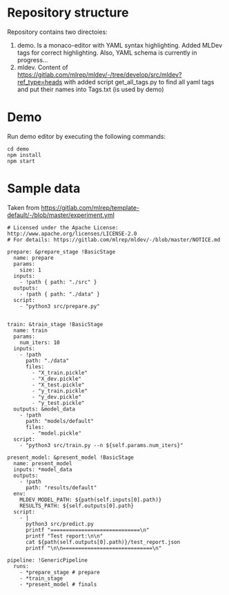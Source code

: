 # Repository structure
Repository contains two directoies:

1) demo. Is a monaco-editor with YAML syntax highlighting. Added MLDev tags for correct highlighting. Also, YAML schema is currently in progress...
2) mldev. Content of https://gitlab.com/mlrep/mldev/-/tree/develop/src/mldev?ref_type=heads with added script get_all_tags.py to find all yaml tags and put their names into Tags.txt (is used by demo)

# Demo
Run demo editor by executing the following commands:
```
cd demo
npm install
npm start
```

# Sample data
Taken from https://gitlab.com/mlrep/template-default/-/blob/master/experiment.yml
```
# Licensed under the Apache License: http://www.apache.org/licenses/LICENSE-2.0
# For details: https://gitlab.com/mlrep/mldev/-/blob/master/NOTICE.md

prepare: &prepare_stage !BasicStage
  name: prepare
  params:
    size: 1
  inputs:
    - !path { path: "./src" }
  outputs:
    - !path { path: "./data" }
  script:
    - "python3 src/prepare.py"


train: &train_stage !BasicStage
  name: train
  params:
    num_iters: 10
  inputs:
    - !path
      path: "./data"
      files:
        - "X_train.pickle"
        - "X_dev.pickle"
        - "X_test.pickle"
        - "y_train.pickle"
        - "y_dev.pickle"
        - "y_test.pickle"
  outputs: &model_data
    - !path
      path: "models/default"
      files:
        - "model.pickle"
  script:
    - "python3 src/train.py --n ${self.params.num_iters}"

present_model: &present_model !BasicStage
  name: present_model
  inputs: *model_data
  outputs:
    - !path
      path: "results/default"
  env:
    MLDEV_MODEL_PATH: ${path(self.inputs[0].path)}
    RESULTS_PATH: ${self.outputs[0].path}
  script:
    - |
      python3 src/predict.py
      printf "=============================\n"
      printf "Test report:\n\n"
      cat ${path(self.outputs[0].path)}/test_report.json
      printf "\n\n=============================\n"

pipeline: !GenericPipeline
  runs:
    - *prepare_stage # prepare
    - *train_stage
    - *present_model # finals

```